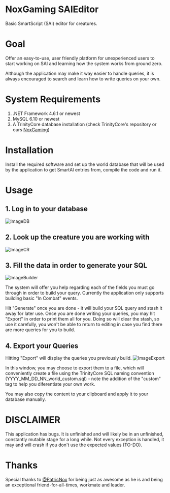 # NoxGaming SAIEditor
 Basic SmartScript (SAI) editor for creatures.

# Goal
Offer an easy-to-use, user friendly platform for unexperienced users to start working on SAI and learning how the system works from ground zero.

Although the application may make it way easier to handle queries, it is always encouraged to search and learn how to write queries on your own.

# System Requirements
  1. .NET Framework 4.6.1 or newest
  1. MySQL 6.10 or newest
  1. A TrinityCore database installation (check TrinityCore's repository or ours [NoxGaming](https://github.com/NoxGaming/TrinityCore))
  
  # Installation
  Install the required software and set up the world database that will be used by the application to get SmartAI entries from, compile the code and run it.
  
  # Usage
  
  ## 1. Log in to your database
  ![ImageDB](https://i.imgur.com/pZanHxy.png)
  
  ## 2. Look up the creature you are working with
  ![ImageCR](https://i.imgur.com/cjKtuzP.png)
  
  ## 3. Fill the data in order to generate your SQL
  ![ImageBuilder](https://i.imgur.com/OqRKfZa.png)
  
  The system will offer you help regarding each of the fields you must go through in order to build your query.
  Currently the application only supports building basic "In Combat" events.
  
  Hit "Generate" once you are done - it will build your SQL query and stash it away for later use. Once you are done writing your queries,
  you may hit "Export" in order to print them all for you. Doing so will clear the stash, so use it carefully, you won't be able to return
  to editing in case you find there are more queries for you to build.
  
  ## 4. Export your Queries
  
  Hitting "Export" will display the queries you previously build.
  ![ImageExport](https://i.imgur.com/kjxjT2X.png)
  
  In this window, you may choose to export them to a file, which will conveniently create a file using the TrinityCore SQL naming convention
  (YYYY_MM_DD_NN_world_custom.sql) - note the addition of the "custom" tag to help you diferentiate your own work.
  
  You may also copy the content to your clipboard and apply it to your database manually.
  
  # DISCLAIMER
  This application has bugs. It is unfinished and will likely be in an unfinished, constantly mutable stage for a long while.
  Not every exception is handled, it may and will crash if you don't use the expected values (TO-DO).
  
  # Thanks
  Special thanks to [@PatricNox](https://github.com/PatricNox) for being just as awesome as he is and being an exceptional friend-for-all-times, workmate and leader.
